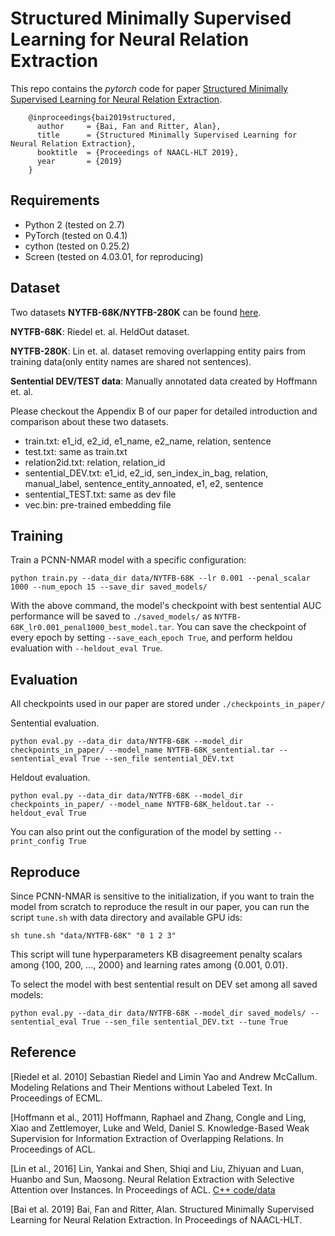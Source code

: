 Structured Minimally Supervised Learning for Neural Relation Extraction
=========================



This repo contains the *pytorch* code for paper [Structured Minimally Supervised Learning for Neural Relation Extraction]().

        @inproceedings{bai2019structured,
          author     = {Bai, Fan and Ritter, Alan},
          title      = {Structured Minimally Supervised Learning for Neural Relation Extraction},
          booktitle  = {Proceedings of NAACL-HLT 2019},
          year       = {2019}
        } 



## Requirements


- Python 2 (tested on 2.7)
- PyTorch (tested on 0.4.1)
- cython (tested on 0.25.2)
- Screen (tested on 4.03.01, for reproducing)


## Dataset
Two datasets **NYTFB-68K/NYTFB-280K** can be found [here](https://drive.google.com/file/d/1FNRHVZP4aqhLwdmIcM8uiBVXTizNMNQP/view?usp=sharing). 

**NYTFB-68K**: Riedel et. al. HeldOut dataset.

**NYTFB-280K**: Lin et. al. dataset removing overlapping entity pairs from training data(only entity names are shared not sentences).

**Sentential DEV/TEST data**: Manually annotated data created by Hoffmann et. al.

Please checkout the Appendix B of our paper for detailed introduction and comparison about these two datasets. 

+ train.txt: e1_id, e2_id, e1_name, e2_name, relation, sentence
+ test.txt: same as train.txt
+ relation2id.txt: relation, relation_id
+ sentential_DEV.txt: e1_id, e2_id, sen_index_in_bag, relation, manual_label, sentence_entity_annoated, e1, e2, sentence
+ sentential_TEST.txt: same as dev file
+ vec.bin: pre-trained embedding file


## Training

Train a PCNN-NMAR model with a specific configuration:
```
python train.py --data_dir data/NYTFB-68K --lr 0.001 --penal_scalar 1000 --num_epoch 15 --save_dir saved_models/
```

With the above command, the model's checkpoint with best sentential AUC performance will be saved to `./saved_models/` as `NYTFB-68K_lr0.001_penal1000_best_model.tar`. You can save the checkpoint of every epoch by setting `--save_each_epoch True`, and perform heldou evaluation with `--heldout_eval True`.



## Evaluation

All checkpoints used in our paper are stored under `./checkpoints_in_paper/`

Sentential evaluation.
```
python eval.py --data_dir data/NYTFB-68K --model_dir checkpoints_in_paper/ --model_name NYTFB-68K_sentential.tar --sentential_eval True --sen_file sentential_DEV.txt 
```

Heldout evaluation.
```
python eval.py --data_dir data/NYTFB-68K --model_dir checkpoints_in_paper/ --model_name NYTFB-68K_heldout.tar --heldout_eval True
```
You can also print out the configuration of the model by setting `--print_config True`

## Reproduce

Since PCNN-NMAR is sensitive to the initialization, if you want to train the model from scratch to reproduce the result in our paper, you can run the script `tune.sh` with data directory and available GPU ids:
```
sh tune.sh "data/NYTFB-68K" "0 1 2 3"
```

This script will tune hyperparameters KB disagreement penalty scalars among {100, 200, ..., 2000} and learning rates among {0.001, 0.01}.

To select the model with best sentential result on DEV set among all saved models:
```
python eval.py --data_dir data/NYTFB-68K --model_dir saved_models/ --sentential_eval True --sen_file sentential_DEV.txt --tune True
```


## Reference
[Riedel et al. 2010] Sebastian Riedel and Limin Yao and Andrew McCallum. Modeling Relations and Their Mentions without Labeled Text. In Proceedings of ECML.

[Hoffmann et al., 2011] Hoffmann, Raphael  and  Zhang, Congle  and  Ling, Xiao  and  Zettlemoyer, Luke  and  Weld, Daniel S. Knowledge-Based Weak Supervision for Information Extraction of Overlapping Relations. In Proceedings of ACL.

[Lin et al., 2016] Lin, Yankai  and  Shen, Shiqi  and  Liu, Zhiyuan  and  Luan, Huanbo  and  Sun, Maosong. Neural Relation Extraction with Selective Attention over Instances. In Proceedings of ACL. [C++ code/data](https://github.com/thunlp/NRE)

[Bai et al. 2019] Bai, Fan and Ritter, Alan. Structured Minimally Supervised Learning for Neural Relation Extraction. In Proceedings of NAACL-HLT.


